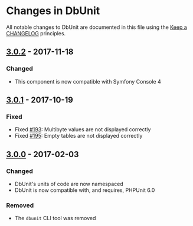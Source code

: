 # Changes in DbUnit

All notable changes to DbUnit are documented in this file using the [Keep a CHANGELOG](http://keepachangelog.com/) principles.

## [3.0.2] - 2017-11-18

### Changed

* This component is now compatible with Symfony Console 4

## [3.0.1] - 2017-10-19

### Fixed

* Fixed [#193](https://github.com/sebastianbergmann/dbunit/pull/193): Multibyte values are not displayed correctly
* Fixed [#195](https://github.com/sebastianbergmann/dbunit/issues/195): Empty tables are not displayed correctly

## [3.0.0] - 2017-02-03

### Changed

* DbUnit's units of code are now namespaced
* DbUnit is now compatible with, and requires, PHPUnit 6.0

### Removed

* The `dbunit` CLI tool was removed

[3.0.2]: https://github.com/sebastianbergmann/dbunit/compare/3.0.1...3.0.2
[3.0.1]: https://github.com/sebastianbergmann/dbunit/compare/3.0.0...3.0.1
[3.0.0]: https://github.com/sebastianbergmann/dbunit/compare/2.0...3.0.0
